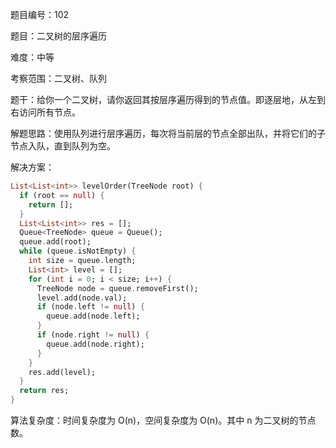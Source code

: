 题目编号：102

题目：二叉树的层序遍历

难度：中等

考察范围：二叉树、队列

题干：给你一个二叉树，请你返回其按层序遍历得到的节点值。即逐层地，从左到右访问所有节点。

解题思路：使用队列进行层序遍历，每次将当前层的节点全部出队，并将它们的子节点入队，直到队列为空。

解决方案：

```dart
List<List<int>> levelOrder(TreeNode root) {
  if (root == null) {
    return [];
  }
  List<List<int>> res = [];
  Queue<TreeNode> queue = Queue();
  queue.add(root);
  while (queue.isNotEmpty) {
    int size = queue.length;
    List<int> level = [];
    for (int i = 0; i < size; i++) {
      TreeNode node = queue.removeFirst();
      level.add(node.val);
      if (node.left != null) {
        queue.add(node.left);
      }
      if (node.right != null) {
        queue.add(node.right);
      }
    }
    res.add(level);
  }
  return res;
}
```

算法复杂度：时间复杂度为 O(n)，空间复杂度为 O(n)。其中 n 为二叉树的节点数。